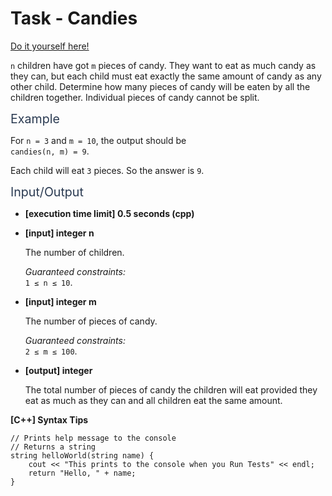 # Task - Candies

[Do it yourself here!](https://app.codesignal.com/arcade/code-arcade/intro-gates/DdNKFA3XCX6XN7bNz)

<p><code>n</code> children have got <code>m</code> pieces of candy. They want to eat as much candy as they can, but each child must eat exactly the same amount of candy as any other child. Determine how many pieces of candy will be eaten by all the children together. Individual pieces of candy cannot be split.</p>
<p><span class="markdown--header" style="color:#2b3b52;font-size:1.4em">Example</span></p>
<p>For <code>n = 3</code> and <code>m = 10</code>, the output should be<br>
<code>candies(n, m) = 9</code>.</p>
<p>Each child will eat <code>3</code> pieces. So the answer is <code>9</code>.</p>
<p><span class="markdown--header" style="color:#2b3b52;font-size:1.4em">Input/Output</span></p>
<ul>
<li>
<p><strong>[execution time limit] 0.5 seconds (cpp)</strong></p>
</li>
<li>
<p><strong>[input] integer n</strong></p>
<p>The number of children.</p>
<p><em>Guaranteed constraints:</em><br>
<code>1 ≤ n ≤ 10</code>.</p>
</li>
<li>
<p><strong>[input] integer m</strong></p>
<p>The number of pieces of candy.</p>
<p><em>Guaranteed constraints:</em><br>
<code>2 ≤ m ≤ 100</code>.</p>
</li>
<li>
<p><strong>[output] integer</strong></p>
<p>The total number of pieces of candy the children will eat provided they eat as much as they can and all children eat the same amount.</p>
</li>
</ul>
<p><strong>[C++] Syntax Tips</strong></p>
<pre><code class="language-cpp"><span class="hljs-comment">// Prints help message to the console</span>
<span class="hljs-comment">// Returns a string</span>
<span class="hljs-function"><span class="hljs-built_in">string</span> <span class="hljs-title">helloWorld</span><span class="hljs-params">(<span class="hljs-built_in">string</span> name)</span> </span>{
    <span class="hljs-built_in">cout</span> &lt;&lt; <span class="hljs-string">"This prints to the console when you Run Tests"</span> &lt;&lt; <span class="hljs-built_in">endl</span>;
    <span class="hljs-keyword">return</span> <span class="hljs-string">"Hello, "</span> + name;
}

</code></pre>
